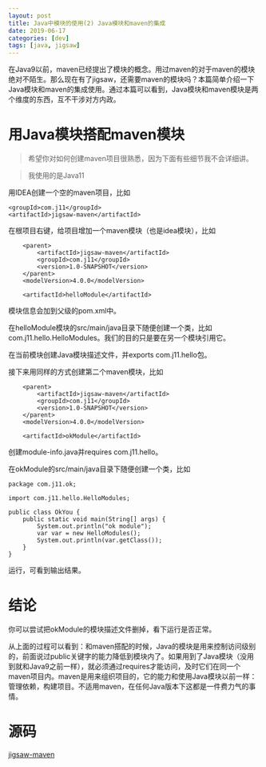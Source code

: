```yaml
---
layout: post
title: Java中模块的使用(2) Java模块和maven的集成
date: 2019-06-17
categories: [dev]
tags: [java, jigsaw]
---
```


在Java9以前，maven已经提出了模块的概念。用过maven的对于maven的模块绝对不陌生。那么现在有了jigsaw，还需要maven的模块吗？本篇简单介绍一下Java模块和maven的集成使用。通过本篇可以看到，Java模块和maven模块是两个维度的东西，互不干涉对方内政。

# 用Java模块搭配maven模块
> 希望你对如何创建maven项目很熟悉，因为下面有些细节我不会详细讲。

> 我使用的是Java11

用IDEA创建一个空的maven项目，比如
```
<groupId>com.j11</groupId>
<artifactId>jigsaw-maven</artifactId>
```

在根项目右键，给项目增加一个maven模块（也是idea模块），比如
```
    <parent>
        <artifactId>jigsaw-maven</artifactId>
        <groupId>com.j11</groupId>
        <version>1.0-SNAPSHOT</version>
    </parent>
    <modelVersion>4.0.0</modelVersion>

    <artifactId>helloModule</artifactId>
```
模块信息会加到父级的pom.xml中。

在helloModule模块的src/main/java目录下随便创建一个类，比如com.j11.hello.HelloModules。我们的目的只是要在另一个模块引用它。

在当前模块创建Java模块描述文件，并exports com.j11.hello包。

接下来用同样的方式创建第二个maven模块，比如
```
    <parent>
        <artifactId>jigsaw-maven</artifactId>
        <groupId>com.j11</groupId>
        <version>1.0-SNAPSHOT</version>
    </parent>
    <modelVersion>4.0.0</modelVersion>

    <artifactId>okModule</artifactId>
```
创建module-info.java并requires com.j11.hello。

在okModule的src/main/java目录下随便创建一个类，比如
```
package com.j11.ok;

import com.j11.hello.HelloModules;

public class OkYou {
    public static void main(String[] args) {
        System.out.println("ok module");
        var var = new HelloModules();
        System.out.println(var.getClass());
    }
}
```

运行，可看到输出结果。
# 结论
你可以尝试把okModule的模块描述文件删掉，看下运行是否正常。

从上面的过程可以看到：和maven搭配的时候，Java的模块是用来控制访问级别的，前面说过public关键字的能力降低到模块内了。如果用到了Java模块（没用到就和Java9之前一样），就必须通过requires才能访问，及时它们在同一个maven项目内。maven是用来组织项目的，它的能力和使用Java模块以前一样：管理依赖，构建项目。不适用maven，在任何Java版本下这都是一件费力气的事情。

# 源码

[jigsaw-maven](https://github.com/davelet/jigsaw-maven.git)